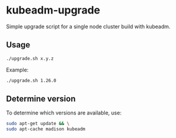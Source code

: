 # kubeadm-upgrade

Simple upgrade script for a single node cluster build with kubeadm.

## Usage

```bash
./upgrade.sh x.y.z
```

Example: 

```bash
./upgrade.sh 1.26.0
```

## Determine version

To determine which versions are available, use:

```bash
sudo apt-get update && \
sudo apt-cache madison kubeadm
```
